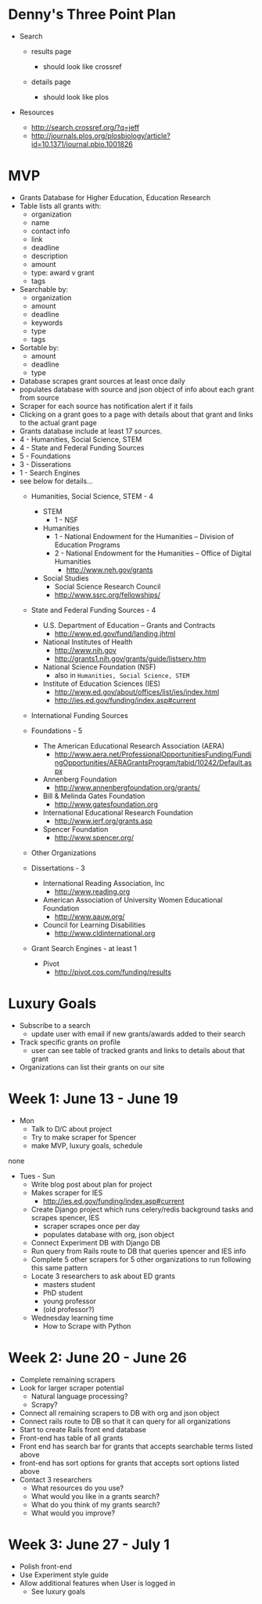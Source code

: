 # Denny's Three Point Plan

- Search
    - results page
        - should look like crossref

    - details page
        - should look like plos

- Resources
    - http://search.crossref.org/?q=jeff
    - http://journals.plos.org/plosbiology/article?id=10.1371/journal.pbio.1001826

# MVP

 - Grants Database for Higher Education, Education Research
 - Table lists all grants with:
     - organization
     - name
     - contact info
     - link
     - deadline
     - description
     - amount
     - type: award v grant
     - tags
 - Searchable by:
     - organization
     - amount
     - deadline
     - keywords
     - type
     - tags
 - Sortable by:
     - amount
     - deadline
     - type
 - Database scrapes grant sources at least once daily
 - populates database with source and json object of info about each grant from source
 - Scraper for each source has notification alert if it fails
 - Clicking on a grant goes to a page with details about that grant and links to the actual grant page
 - Grants database include at least 17 sources.
 - 4 - Humanities, Social Science, STEM
 - 4 - State and Federal Funding Sources
 - 5 - Foundations
 - 3 - Disserations
 - 1 - Search Engines
 -  see below for details...
    - Humanities, Social Science, STEM - 4
        - STEM
            - 1 - NSF
        - Humanities
            - 1 - National Endowment for the Humanities – Division of Education Programs
            - 2 - National Endowment for the Humanities – Office of Digital Humanities
                - http://www.neh.gov/grants
        - Social Studies
            - Social Science Research Council
            - http://www.ssrc.org/fellowships/
    - State and Federal Funding Sources - 4
        - U.S. Department of Education – Grants and Contracts
            - http://www.ed.gov/fund/landing.jhtml
        - National Institutes of Health
            - http://www.nih.gov
            - http://grants1.nih.gov/grants/guide/listserv.htm
        - National Science Foundation (NSF)
            - also in `Humanities, Social Science, STEM`
        - Institute of Education Sciences (IES)
            - http://www.ed.gov/about/offices/list/ies/index.html
            - http://ies.ed.gov/funding/index.asp#current
    - International Funding Sources
    - Foundations - 5
        - The American Educational Research Association (AERA)
            - http://www.aera.net/ProfessionalOpportunitiesFunding/FundingOpportunities/AERAGrantsProgram/tabid/10242/Default.aspx
        - Annenberg Foundation
            - http://www.annenbergfoundation.org/grants/
        - Bill & Melinda Gates Foundation
            - http://www.gatesfoundation.org
        - International Educational Research Foundation
            - http://www.ierf.org/grants.asp
        - Spencer Foundation
            - http://www.spencer.org/
    
    - Other Organizations
    - Dissertations - 3
        - International Reading Association, Inc
            - http://www.reading.org
        - American Association of University Women Educational Foundation
            - http://www.aauw.org/
        - Council for Learning Disabilities
            - http://www.cldinternational.org
    - Grant Search Engines - at least 1
        - Pivot
            - http://pivot.cos.com/funding/results


# Luxury Goals
- Subscribe to a search
    - update user with email if new grants/awards added to their search
- Track specific grants on profile
    - user can see table of tracked grants and links to details about that grant
- Organizations can list their grants on our site


# Week 1: June 13 - June 19

 - Mon
     - Talk to D/C about project
     - Try to make scraper for Spencer
     - make MVP, luxury goals, schedule


none


- Tues - Sun
    - Write blog post about plan for project
    - Makes scraper for IES
        - http://ies.ed.gov/funding/index.asp#current
    - Create Django project which runs celery/redis background tasks and scrapes spencer, IES
        - scraper scrapes once per day
        - populates database with org, json object
    - Connect Experiment DB with Django DB
    - Run query from Rails route to DB that queries spencer and IES info
    - Complete 5 other scrapers for 5 other organizations to run following this same pattern
    - Locate 3 researchers to ask about ED grants
        - masters student
        - PhD student
        - young professor
        - (old professor?)
    - Wednesday learning time
        - How to Scrape with Python

# Week 2: June 20 - June 26

- Complete remaining scrapers
- Look for larger scraper potential 
    - Natural language processing?
    - Scrapy?
- Connect all remaining scrapers to DB with org and json object
- Connect rails route to DB so that it can query for all organizations
- Start to create Rails front end database
- Front-end has table of all grants
- Front end has search bar for grants that accepts searchable terms listed above
- front-end has sort options for grants that accepts sort options listed above
- Contact 3 researchers
    - What resources do you use?
    - What would you like in a grants search?
    - What do you think of my grants search?
    - What would you improve?



# Week 3: June 27 - July 1

- Polish front-end
- Use Experiment style guide
- Allow additional features when User is logged in
    - See luxury goals



